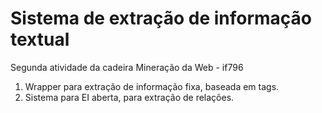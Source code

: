 # Sistema de extração de informação textual
Segunda atividade da cadeira Mineração da Web - if796

1. Wrapper para extração de informação fixa, baseada em tags. 
2. Sistema para EI aberta, para extração de relações.
